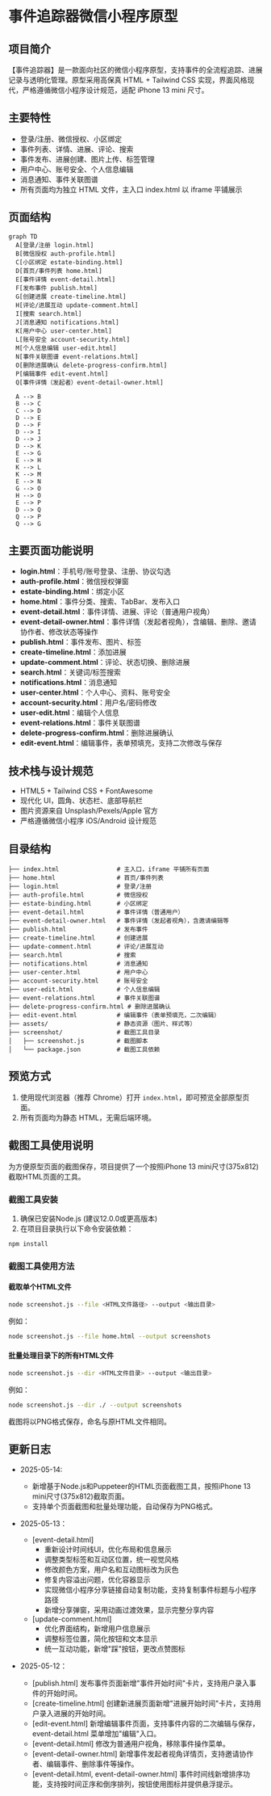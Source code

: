 # 事件追踪器微信小程序原型

## 项目简介

【事件追踪器】是一款面向社区的微信小程序原型，支持事件的全流程追踪、进展记录与透明化管理。原型采用高保真 HTML + Tailwind CSS 实现，界面风格现代，严格遵循微信小程序设计规范，适配 iPhone 13 mini 尺寸。

## 主要特性
- 登录/注册、微信授权、小区绑定
- 事件列表、详情、进展、评论、搜索
- 事件发布、进展创建、图片上传、标签管理
- 用户中心、账号安全、个人信息编辑
- 消息通知、事件关联图谱
- 所有页面均为独立 HTML 文件，主入口 index.html 以 iframe 平铺展示

## 页面结构

```mermaid
graph TD
  A[登录/注册 login.html]
  B[微信授权 auth-profile.html]
  C[小区绑定 estate-binding.html]
  D[首页/事件列表 home.html]
  E[事件详情 event-detail.html]
  F[发布事件 publish.html]
  G[创建进展 create-timeline.html]
  H[评论/进展互动 update-comment.html]
  I[搜索 search.html]
  J[消息通知 notifications.html]
  K[用户中心 user-center.html]
  L[账号安全 account-security.html]
  M[个人信息编辑 user-edit.html]
  N[事件关联图谱 event-relations.html]
  O[删除进展确认 delete-progress-confirm.html]
  P[编辑事件 edit-event.html]
  Q[事件详情（发起者）event-detail-owner.html]

  A --> B
  B --> C
  C --> D
  D --> E
  D --> F
  D --> I
  D --> J
  D --> K
  E --> G
  E --> H
  K --> L
  K --> M
  E --> N
  G --> O
  H --> O
  E --> P
  D --> Q
  Q --> P
  Q --> G
```

## 主要页面功能说明
- **login.html**：手机号/账号登录、注册、协议勾选
- **auth-profile.html**：微信授权弹窗
- **estate-binding.html**：绑定小区
- **home.html**：事件分类、搜索、TabBar、发布入口
- **event-detail.html**：事件详情、进展、评论（普通用户视角）
- **event-detail-owner.html**：事件详情（发起者视角），含编辑、删除、邀请协作者、修改状态等操作
- **publish.html**：事件发布、图片、标签
- **create-timeline.html**：添加进展
- **update-comment.html**：评论、状态切换、删除进展
- **search.html**：关键词/标签搜索
- **notifications.html**：消息通知
- **user-center.html**：个人中心、资料、账号安全
- **account-security.html**：用户名/密码修改
- **user-edit.html**：编辑个人信息
- **event-relations.html**：事件关联图谱
- **delete-progress-confirm.html**：删除进展确认
- **edit-event.html**：编辑事件，表单预填充，支持二次修改与保存

## 技术栈与设计规范
- HTML5 + Tailwind CSS + FontAwesome
- 现代化 UI，圆角、状态栏、底部导航栏
- 图片资源来自 Unsplash/Pexels/Apple 官方
- 严格遵循微信小程序 iOS/Android 设计规范

## 目录结构
```
├── index.html                # 主入口，iframe 平铺所有页面
├── home.html                 # 首页/事件列表
├── login.html                # 登录/注册
├── auth-profile.html         # 微信授权
├── estate-binding.html       # 小区绑定
├── event-detail.html         # 事件详情（普通用户）
├── event-detail-owner.html   # 事件详情（发起者视角），含邀请编辑等
├── publish.html              # 发布事件
├── create-timeline.html      # 创建进展
├── update-comment.html       # 评论/进展互动
├── search.html               # 搜索
├── notifications.html        # 消息通知
├── user-center.html          # 用户中心
├── account-security.html     # 账号安全
├── user-edit.html            # 个人信息编辑
├── event-relations.html      # 事件关联图谱
├── delete-progress-confirm.html # 删除进展确认
├── edit-event.html           # 编辑事件（表单预填充，二次编辑）
├── assets/                   # 静态资源（图片、样式等）
├── screenshot/               # 截图工具目录
│   ├── screenshot.js         # 截图脚本
│   └── package.json          # 截图工具依赖
```

## 预览方式
1. 使用现代浏览器（推荐 Chrome）打开 `index.html`，即可预览全部原型页面。
2. 所有页面均为静态 HTML，无需后端环境。

## 截图工具使用说明

为方便原型页面的截图保存，项目提供了一个按照iPhone 13 mini尺寸(375x812)截取HTML页面的工具。

### 截图工具安装

1. 确保已安装Node.js (建议12.0.0或更高版本)
2. 在项目目录执行以下命令安装依赖：

```bash
npm install
```

### 截图工具使用方法

#### 截取单个HTML文件

```bash
node screenshot.js --file <HTML文件路径> --output <输出目录>
```

例如：

```bash
node screenshot.js --file home.html --output screenshots
```

#### 批量处理目录下的所有HTML文件

```bash
node screenshot.js --dir <HTML文件目录> --output <输出目录>
```

例如：

```bash
node screenshot.js --dir ./ --output screenshots
```

截图将以PNG格式保存，命名与原HTML文件相同。

## 更新日志

- 2025-05-14:
  - 新增基于Node.js和Puppeteer的HTML页面截图工具，按照iPhone 13 mini尺寸(375x812)截取页面。
  - 支持单个页面截图和批量处理功能，自动保存为PNG格式。

- 2025-05-13：
  - [event-detail.html] 
    - 重新设计时间线UI，优化布局和信息展示
    - 调整类型标签和互动区位置，统一视觉风格
    - 修改颜色方案，用户名和互动图标改为灰色
    - 修复内容溢出问题，优化容器显示
    - 实现微信小程序分享链接自动复制功能，支持复制事件标题与小程序路径
    - 新增分享弹窗，采用动画过渡效果，显示完整分享内容
  - [update-comment.html]
    - 优化界面结构，新增用户信息展示
    - 调整标签位置，简化按钮和文本显示
    - 统一互动功能，新增"踩"按钮，更改点赞图标

- 2025-05-12：
  - [publish.html] 发布事件页面新增"事件开始时间"卡片，支持用户录入事件的开始时间。
  - [create-timeline.html] 创建新进展页面新增"进展开始时间"卡片，支持用户录入进展的开始时间。
  - [edit-event.html] 新增编辑事件页面，支持事件内容的二次编辑与保存，event-detail.html 菜单增加"编辑"入口。
  - [event-detail.html] 修改为普通用户视角，移除事件操作菜单。
  - [event-detail-owner.html] 新增事件发起者视角详情页，支持邀请协作者、编辑事件、删除事件等操作。
  - [event-detail.html, event-detail-owner.html] 事件时间线新增排序功能，支持按时间正序和倒序排列，按钮使用图标并提供悬浮提示。
